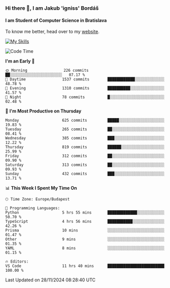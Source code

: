 ### Hi there 👋, I am Jakub 'igniss' Bordáš

#### I am Student of Computer Science in Bratislava
To know me better, head over to my [website](https://bordas.sk).

[![My Skills](https://skillicons.dev/icons?i=js,html,css,figma,svelte,java,kotlin,python,postgresql,typescript,nest,nodejs)](https://bordas.sk)


<!--START_SECTION:waka-->
![Code Time](http://img.shields.io/badge/Code%20Time-1%2C597%20hrs%2010%20mins-blue)

**I'm an Early 🐤** 

```text
🌞 Morning                226 commits         ██░░░░░░░░░░░░░░░░░░░░░░░   07.17 % 
🌆 Daytime                1537 commits        ████████████░░░░░░░░░░░░░   48.78 % 
🌃 Evening                1310 commits        ██████████░░░░░░░░░░░░░░░   41.57 % 
🌙 Night                  78 commits          █░░░░░░░░░░░░░░░░░░░░░░░░   02.48 % 
```
📅 **I'm Most Productive on Thursday** 

```text
Monday                   625 commits         █████░░░░░░░░░░░░░░░░░░░░   19.83 % 
Tuesday                  265 commits         ██░░░░░░░░░░░░░░░░░░░░░░░   08.41 % 
Wednesday                385 commits         ███░░░░░░░░░░░░░░░░░░░░░░   12.22 % 
Thursday                 819 commits         ██████░░░░░░░░░░░░░░░░░░░   25.99 % 
Friday                   312 commits         ██░░░░░░░░░░░░░░░░░░░░░░░   09.90 % 
Saturday                 313 commits         ██░░░░░░░░░░░░░░░░░░░░░░░   09.93 % 
Sunday                   432 commits         ███░░░░░░░░░░░░░░░░░░░░░░   13.71 % 
```


📊 **This Week I Spent My Time On** 

```text
🕑︎ Time Zone: Europe/Budapest

💬 Programming Languages: 
Python                   5 hrs 55 mins       █████████████░░░░░░░░░░░░   50.70 % 
TypeScript               4 hrs 56 mins       ███████████░░░░░░░░░░░░░░   42.26 % 
Prisma                   10 mins             ░░░░░░░░░░░░░░░░░░░░░░░░░   01.47 % 
Other                    9 mins              ░░░░░░░░░░░░░░░░░░░░░░░░░   01.35 % 
YAML                     8 mins              ░░░░░░░░░░░░░░░░░░░░░░░░░   01.15 % 

🔥 Editors: 
VS Code                  11 hrs 40 mins      █████████████████████████   100.00 % 
```


 Last Updated on 28/11/2024 08:28:40 UTC
<!--END_SECTION:waka-->
